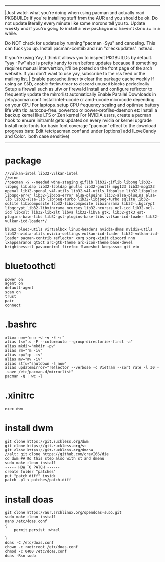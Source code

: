 -------
|Just watch what you're doing when using pacman and actually read PKGBUILDs if you're installing stuff from the AUR and  you should be ok. Do not update literally every minute like some morons tell you to. Update weekly and if you're going to install a new package and haven't done so in a while.

Do NOT check for updates by running "pacman -Syu" and canceling. This can fuck you up. Install pacman-contrib and run "checkupdates" instead.

If you're using Yay, I think it allows you to inspect PKGBUILDs by default. "yay -Pw" also is pretty handy to run before updates because if something requires manual intervention, it'll be posted on the front page of the arch website. If you don't want to use yay, subscribe to the rss feed or the mailing list.
   |
Enable paccache.timer to clear the package cache weekly
If using an SSD, enable fstrim.timer to discard unused blocks periodically
Setup a firewall such as ufw or firewalld
Install and configure reflector to frequently update the mirrorlist automatically
Enable Parallel Downloads in /etc/pacman.conf
Install intel-ucode or amd-ucode microcode depending on your CPU
For laptops, setup CPU frequency scaling and optimise battery life with tlp, autocpu-freq, powertop or power-profiles-daemon etc
Install a backup kernel like LTS or Zen kernel
For NVIDIA users, create a pacman hook to ensure initramfs gets updated on every nvidia or kernel upgrade
Install noto-fonts for basic font coverage
"pacman" effect to the download progress bars:
Edit /etc/pacman.conf and under [options] add ILoveCandy and Color. (both case sensitive)

-------



# package
    //vulkan-intel lib32-vulkan-intel
    //wine
    /*pacman -S --needed wine-staging giflib lib32-giflib libpng lib32-libpng libldap lib32-libldap gnutls lib32-gnutls mpg123 lib32-mpg123 openal lib32-openal v4l-utils lib32-v4l-utils libpulse lib32-libpulse libgpg-error lib32-libgpg-error alsa-plugins lib32-alsa-plugins alsa-lib lib32-alsa-lib libjpeg-turbo lib32-libjpeg-turbo sqlite lib32-sqlite libxcomposite lib32-libxcomposite libxinerama lib32-libgcrypt libgcrypt lib32-libxinerama ncurses lib32-ncurses ocl-icd lib32-ocl-icd libxslt lib32-libxslt libva lib32-libva gtk3 lib32-gtk3 gst-plugins-base-libs lib32-gst-plugins-base-libs vulkan-icd-loader lib32-vulkan-icd-loader*/

    bluez bluez-utils virtualbox linux-headers nvidia-dkms nvidia-utils lib32-nvidia-utils nvidia-settings vulkan-icd-loader lib32-vulkan-icd-loader pacman-contrib reflector xorg xorg-xinit discord nnn lxappearance qt5ct arc-gtk-theme arc-icon-theme base-devel brightnessctl pavucontrol firefox flameshot keepassxc git vim
    
# bluetoothctl
    power on 
    agent on 
    default-agent 
    scan on 
    trust 
    pair 
    connect 
    
# .bashrc
    alias nnn="nnn -d -e -H -r"
    alias ls="ls -F --color=auto --group-directories-first -a"
    alias mkdir="mkdir -pv"
    alias rm="rm -iv" 
    alias cp="cp -iv" 
    alias mv="mv -iv"
    alias stfu="shutdown -h now"
    alias updatemirror="reflector --verbose -c Vietnam --sort rate -l 30 --save /etc/pacman.d/mirrorlist"
    pacman -Q | wc -l
    
# .xinitrc
    exec dwm

# install dwm
    git clone https://git.suckless.org/dwm
    git clone https://git.suckless.org/st
    git clone https://git.suckless.org/dmenu
    //alt: git clone https://github.com/crevI66/die
    cd dwm ## Do this step also with st and dmenu
    sudo make clean install
    ----- HOW TO PATCH ------
    create folder "patches"
    put "patch.diff" inside
    patch -p1 < patches/patch.diff
    
# install doas
    git clone https://aur.archlinux.org/opendoas-sudo.git
    sudo make clean install
    nano /etc/doas.conf
    {
        permit persist :wheel
        
    }
    doas -C /etc/doas.conf
    chown -c root:root /etc/doas.conf
    chmod -c 0400 /etc/doas.conf
    doas -Rsn sudo
    

